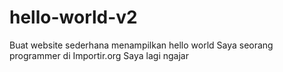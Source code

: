 # hello-world-v2
Buat website sederhana menampilkan hello world
Saya seorang programmer di Importir.org
Saya lagi ngajar
